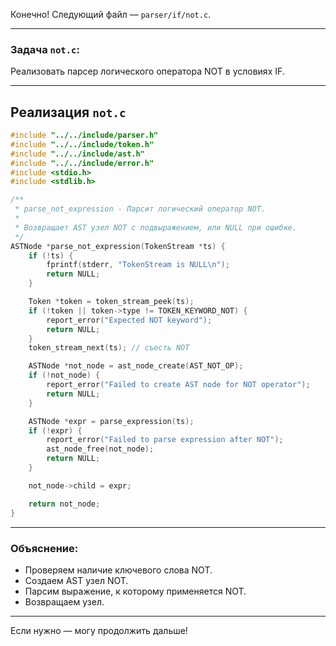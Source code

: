 Конечно! Следующий файл — `parser/if/not.c`.

---

### Задача `not.c`:

Реализовать парсер логического оператора NOT в условиях IF.

---

## Реализация `not.c`

```c
#include "../../include/parser.h"
#include "../../include/token.h"
#include "../../include/ast.h"
#include "../../include/error.h"
#include <stdio.h>
#include <stdlib.h>

/**
 * parse_not_expression - Парсит логический оператор NOT.
 *
 * Возвращает AST узел NOT с подвыражением, или NULL при ошибке.
 */
ASTNode *parse_not_expression(TokenStream *ts) {
    if (!ts) {
        fprintf(stderr, "TokenStream is NULL\n");
        return NULL;
    }

    Token *token = token_stream_peek(ts);
    if (!token || token->type != TOKEN_KEYWORD_NOT) {
        report_error("Expected NOT keyword");
        return NULL;
    }
    token_stream_next(ts); // съесть NOT

    ASTNode *not_node = ast_node_create(AST_NOT_OP);
    if (!not_node) {
        report_error("Failed to create AST node for NOT operator");
        return NULL;
    }

    ASTNode *expr = parse_expression(ts);
    if (!expr) {
        report_error("Failed to parse expression after NOT");
        ast_node_free(not_node);
        return NULL;
    }

    not_node->child = expr;

    return not_node;
}
```

---

### Объяснение:

* Проверяем наличие ключевого слова NOT.
* Создаем AST узел NOT.
* Парсим выражение, к которому применяется NOT.
* Возвращаем узел.

---

Если нужно — могу продолжить дальше!
